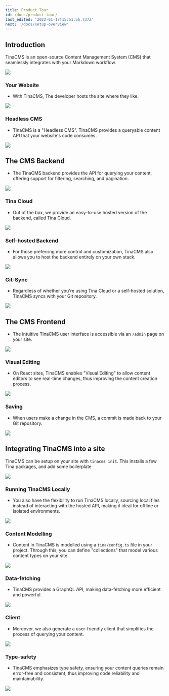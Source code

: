 ```yaml
---
title: Product Tour
id: /docs/product-tour/
last_edited: '2022-01-17T15:51:56.737Z'
next: '/docs/setup-overview'
---
```


## Introduction

TinaCMS is an open-source Content Management System (CMS) that seamlessly integrates with your Markdown workflow.

![](https://res.cloudinary.com/forestry-demo/image/upload/v1645712511/tina-io/docs/your-blocks.gif)

### Your Website

- With TinaCMS, The developer hosts the site where they like.

![](https://res.cloudinary.com/forestry-demo/image/upload/v1689868504/tina-io/docs/product-tour/headless1.png)

### Headless CMS

- TinaCMS is a "Headless CMS". TinaCMS provides a queryable content API that your website's code consumes.

![](https://res.cloudinary.com/forestry-demo/image/upload/v1689868524/tina-io/docs/product-tour/headless2.png)

## The CMS Backend

- The TinaCMS backend provides the API for querying your content, offering support for filtering, searching, and pagination.

![](https://placehold.co/600x400?text=Fade+To+TinaCMS+Backend)

### Tina Cloud

- Out of the box, we provide an easy-to-use hosted version of the backend, called Tina Cloud.

![](https://placehold.co/600x400?text=Fade+To+Tina+Cloud+Path)

### Self-hosted Backend

- For those preferring more control and customization, TinaCMS also allows you to host the backend entirely on your own stack.

![](https://placehold.co/600x400?text=Fade+To+Self+Hosted+Path)

### Git-Sync

- Regardless of whether you're using Tina Cloud or a self-hosted solution, TinaCMS syncs with your Git repository.

![](https://placehold.co/600x400?text=Show+Git+Sync_Diagram)

## The CMS Frontend

- The intuitive TinaCMS user interface is accessible via an `/admin` page on your site.

![](https://placehold.co/600x400?text=Show+admin+URL)

### Visual Editing

- On React sites, TinaCMS enables "Visual Editing" to allow content editors to see real-time changes, thus improving the content creation process.

![](https://placehold.co/600x400?text=Visual+Editing)

### Saving

- When users make a change in the CMS, a commit is made back to your Git repository.

![](https://placehold.co/600x400?text=Show+Commit+Msg)

## Integrating TinaCMS into a site

TinaCMS can be setup on your site with `tinacms init`. This installs a few Tina packages, and add some boilerplate

![](https://placehold.co/600x400?text=CLI+INIT)

### Running TinaCMS Locally

- You also have the flexibility to run TinaCMS locally, sourcing local files instead of interacting with the hosted API, making it ideal for offline or isolated environments.

![](https://placehold.co/600x400?text=Show+Local+Dev)

### Content Modelling

- Content in TinaCMS is modelled using a `tina/config.ts` file in your project. Through this, you can define "collections" that model various content types on your site.

![](https://placehold.co/600x400?text=Content+Modelling+Code+Snippet)

### Data-fetching

- TinaCMS provides a GraphQL API, making data-fetching more efficient and powerful.

![](https://placehold.co/600x400?text=GraphQL+Query)

### Client

- Moreover, we also generate a user-friendly client that simplifies the process of querying your content.

![](https://placehold.co/600x400?text=Client+Query)

### Type-safety

- TinaCMS emphasizes type safety, ensuring your content queries remain error-free and consistent, thus improving code reliability and maintainability.

![](https://placehold.co/600x400?text=Type+Safety+Example)
